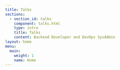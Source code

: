 ```yaml
---
title: Talks
sections:
  - section_id: talks
    component: talks.html
    type: intro
    title: Talks
    content: Backend Developer and DevOps SysAdmin
layout: home
menu:
  main:
    weight: 1
    name: Home
---
```

